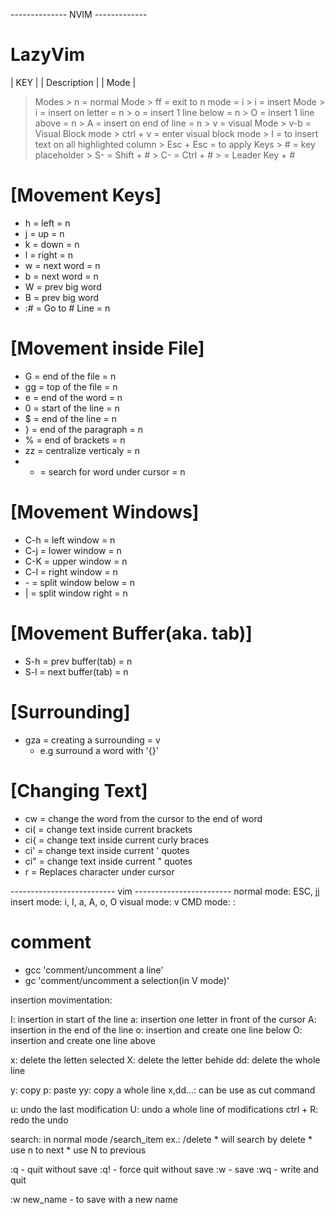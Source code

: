 -------------- NVIM -------------
# LazyVim
| KEY |   | Description |			 | Mode |

> Modes	
	> n = normal Mode
		> ff = exit to n mode  			= i
	> i = insert Mode
		> i = insert on letter 			= n
		> o = insert 1 line below 		= n
		> O = insert 1 line above 		= n
		> A = insert on end of line 	= n 
	> v = visual Mode
	> v-b = Visual Block mode 
		> ctrl + v = enter visual block mode 
			> I = to insert text on all highlighted column
			> Esc + Esc = to apply 
> Keys
	> # = key placeholder
	> S- = Shift + #
	> C- = Ctrl + #
	> <L> = Leader Key + #
	
# [Movement Keys]
* h	= left  							= n 
* j	= up  								= n 
* k = down  							= n 
* l	= right 							= n 
* w = next word 						= n 
* b = next word 						= n
* W = prev big word
* B = prev big word
* :# = Go to # Line						= n

# [Movement inside File]
* G = end of the file					= n
* gg = top of the file					= n
* e = end of the word					= n
* 0 = start of the line					= n
* $ = end of the line					= n
* } = end of the paragraph				= n
* % = end of brackets					= n
* zz = centralize verticaly				= n
* * = search for word under cursor 		= n

# [Movement Windows]
* C-h	= left window 					= n  
* C-j	= lower window  				= n 
* C-K	= upper window  				= n 
* C-l	= right window  				= n 
* <L>-  = split window below    		= n 
* <L>|  = split window right 			= n

# [Movement Buffer(aka. tab)]
* S-h   = prev buffer(tab) 				= n 
* S-l 	= next buffer(tab) 				= n 

# [Surrounding]
* gza  = creating a surrounding  		= v
	* e.g surround a word with '{}'

# [Changing Text]
* cw	= change the word from the cursor to the end of word
* ci( 	= change text inside current brackets 
* ci{   = change text inside current curly braces
* ci'	= change text inside current ' quotes
* ci"	= change text inside current " quotes
* r<char> = Replaces character under cursor

-------------------------- vim ------------------------
normal mode: ESC, jj
insert mode: i, I, a, A, o, O
visual mode: v
  CMD  mode: :
# comment
* gcc  		'comment/uncomment a line'
* gc 		'comment/uncomment a selection(in V mode)'



insertion movimentation:

I: insertion in start of the line
a: insertion one letter in front of the cursor
A: insertion in the end of the line
o: insertion and create one line below
O: insertion and create one line above

x: delete the letten selected
X: delete the letter behide
dd: delete the whole line

y: copy
p: paste
yy: copy a whole line
x,dd...: can be use as cut command

u: undo the last modification
U: undo a whole line of modifications
ctrl + R: redo the undo

search:
in normal mode  /search_item
ex.: /delete
	* will search by delete
	* use n to next
	* use N to previous

:q  - quit without save
:q! - force quit without save
:w  - save 
:wq - write and quit

:w new_name - to save with a new name

